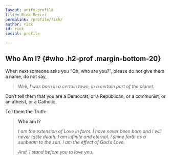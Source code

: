 ```yaml
---
layout: unify-profile
title: Rick Mercer
permalink: /profile/rick/
author: rick
id: rick
social: profile

---
```


## Who Am I? {#who .h2-prof .margin-bottom-20}

When next someone asks you "Oh, who are you?", please do not give them a name, do not say,

> *Well, I was born in a certain town, in a certain part of the planet.*

Don’t tell them that you are a Democrat, or a Republican, or a communist, or an
atheist, or a Catholic. 

Tell them the Truth:

> **Who am I?**
>
> *I am the extension of Love in form. I have never been born and
> I will never taste death. I am infinite and eternal. I shine forth as a sunbeam
> to the sun. I am the effect of God’s Love.*
>
> *And, I stand before you to love you.*


